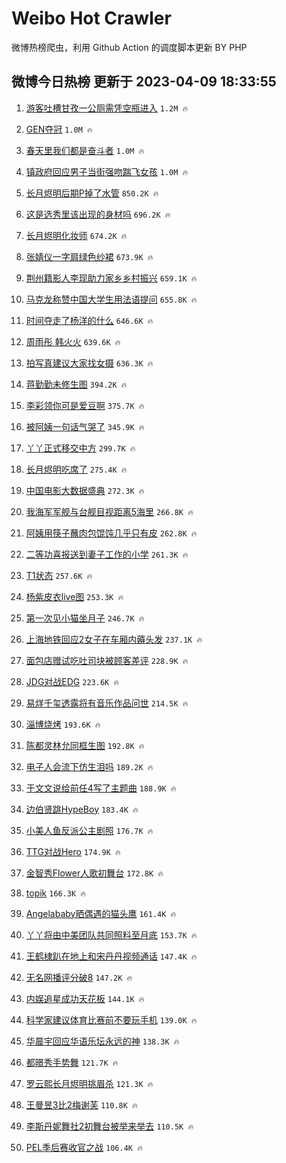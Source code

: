 # Weibo Hot Crawler 



微博热榜爬虫，利用 Github Action 的调度脚本更新 BY PHP 


## 微博今日热榜 更新于 2023-04-09 18:33:55 
1. [游客吐槽甘孜一公厕需凭空瓶进入](https://s.weibo.com/weibo?q=%23%E6%B8%B8%E5%AE%A2%E5%90%90%E6%A7%BD%E7%94%98%E5%AD%9C%E4%B8%80%E5%85%AC%E5%8E%95%E9%9C%80%E5%87%AD%E7%A9%BA%E7%93%B6%E8%BF%9B%E5%85%A5%23&t=31&band_rank=1&Refer=top) `1.2M 🔥` 

1. [GEN夺冠](https://s.weibo.com/weibo?q=%23GEN%E5%A4%BA%E5%86%A0%23&t=31&band_rank=2&Refer=top) `1.0M 🔥` 

1. [春天里我们都是奋斗者](https://s.weibo.com/weibo?q=%23%E6%98%A5%E5%A4%A9%E9%87%8C%E6%88%91%E4%BB%AC%E9%83%BD%E6%98%AF%E5%A5%8B%E6%96%97%E8%80%85%23&t=31&band_rank=3&Refer=top) `1.0M 🔥` 

1. [镇政府回应男子当街强吻踹飞女孩](https://s.weibo.com/weibo?q=%23%E9%95%87%E6%94%BF%E5%BA%9C%E5%9B%9E%E5%BA%94%E7%94%B7%E5%AD%90%E5%BD%93%E8%A1%97%E5%BC%BA%E5%90%BB%E8%B8%B9%E9%A3%9E%E5%A5%B3%E5%AD%A9%23&t=31&band_rank=4&Refer=top) `1.0M 🔥` 

1. [长月烬明后期P掉了水管](https://s.weibo.com/weibo?q=%23%E9%95%BF%E6%9C%88%E7%83%AC%E6%98%8E%E5%90%8E%E6%9C%9FP%E6%8E%89%E4%BA%86%E6%B0%B4%E7%AE%A1%23&t=31&band_rank=5&Refer=top) `850.2K 🔥` 

1. [这是选秀里该出现的身材吗](https://s.weibo.com/weibo?q=%23%E8%BF%99%E6%98%AF%E9%80%89%E7%A7%80%E9%87%8C%E8%AF%A5%E5%87%BA%E7%8E%B0%E7%9A%84%E8%BA%AB%E6%9D%90%E5%90%97%23&t=31&band_rank=6&Refer=top) `696.2K 🔥` 

1. [长月烬明化妆师](https://s.weibo.com/weibo?q=%E9%95%BF%E6%9C%88%E7%83%AC%E6%98%8E%E5%8C%96%E5%A6%86%E5%B8%88&t=31&band_rank=7&Refer=top) `674.2K 🔥` 

1. [张婧仪一字肩绿色纱裙](https://s.weibo.com/weibo?q=%23%E5%BC%A0%E5%A9%A7%E4%BB%AA%E4%B8%80%E5%AD%97%E8%82%A9%E7%BB%BF%E8%89%B2%E7%BA%B1%E8%A3%99%23&t=31&band_rank=8&Refer=top) `673.9K 🔥` 

1. [荆州籍影人李现助力家乡乡村振兴](https://s.weibo.com/weibo?q=%23%E8%8D%86%E5%B7%9E%E7%B1%8D%E5%BD%B1%E4%BA%BA%E6%9D%8E%E7%8E%B0%E5%8A%A9%E5%8A%9B%E5%AE%B6%E4%B9%A1%E4%B9%A1%E6%9D%91%E6%8C%AF%E5%85%B4%23&t=31&band_rank=9&Refer=top) `659.1K 🔥` 

1. [马克龙称赞中国大学生用法语提问](https://s.weibo.com/weibo?q=%23%E9%A9%AC%E5%85%8B%E9%BE%99%E7%A7%B0%E8%B5%9E%E4%B8%AD%E5%9B%BD%E5%A4%A7%E5%AD%A6%E7%94%9F%E7%94%A8%E6%B3%95%E8%AF%AD%E6%8F%90%E9%97%AE%23&t=31&band_rank=10&Refer=top) `655.8K 🔥` 

1. [时间夺走了杨洋的什么](https://s.weibo.com/weibo?q=%23%E6%97%B6%E9%97%B4%E5%A4%BA%E8%B5%B0%E4%BA%86%E6%9D%A8%E6%B4%8B%E7%9A%84%E4%BB%80%E4%B9%88%23&t=31&band_rank=11&Refer=top) `646.6K 🔥` 

1. [周雨彤 韩火火](https://s.weibo.com/weibo?q=%E5%91%A8%E9%9B%A8%E5%BD%A4%20%E9%9F%A9%E7%81%AB%E7%81%AB&t=31&band_rank=12&Refer=top) `639.6K 🔥` 

1. [拍写真建议大家找女摄](https://s.weibo.com/weibo?q=%E6%8B%8D%E5%86%99%E7%9C%9F%E5%BB%BA%E8%AE%AE%E5%A4%A7%E5%AE%B6%E6%89%BE%E5%A5%B3%E6%91%84&t=31&band_rank=13&Refer=top) `636.3K 🔥` 

1. [蒋勤勤未修生图](https://s.weibo.com/weibo?q=%23%E8%92%8B%E5%8B%A4%E5%8B%A4%E6%9C%AA%E4%BF%AE%E7%94%9F%E5%9B%BE%23&t=31&band_rank=14&Refer=top) `394.2K 🔥` 

1. [李彩领你可是爱豆啊](https://s.weibo.com/weibo?q=%23%E6%9D%8E%E5%BD%A9%E9%A2%86%E4%BD%A0%E5%8F%AF%E6%98%AF%E7%88%B1%E8%B1%86%E5%95%8A%23&t=31&band_rank=15&Refer=top) `375.7K 🔥` 

1. [被阿姨一句话气哭了](https://s.weibo.com/weibo?q=%E8%A2%AB%E9%98%BF%E5%A7%A8%E4%B8%80%E5%8F%A5%E8%AF%9D%E6%B0%94%E5%93%AD%E4%BA%86&t=31&band_rank=16&Refer=top) `345.9K 🔥` 

1. [丫丫正式移交中方](https://s.weibo.com/weibo?q=%23%E4%B8%AB%E4%B8%AB%E6%AD%A3%E5%BC%8F%E7%A7%BB%E4%BA%A4%E4%B8%AD%E6%96%B9%23&t=31&band_rank=17&Refer=top) `299.7K 🔥` 

1. [长月烬明吃席了](https://s.weibo.com/weibo?q=%23%E9%95%BF%E6%9C%88%E7%83%AC%E6%98%8E%E5%90%83%E5%B8%AD%E4%BA%86%23&t=31&band_rank=18&Refer=top) `275.4K 🔥` 

1. [中国电影大数据盛典](https://s.weibo.com/weibo?q=%23%E4%B8%AD%E5%9B%BD%E7%94%B5%E5%BD%B1%E5%A4%A7%E6%95%B0%E6%8D%AE%E7%9B%9B%E5%85%B8%23&t=31&band_rank=19&Refer=top) `272.3K 🔥` 

1. [我海军军舰与台舰目视距离5海里](https://s.weibo.com/weibo?q=%23%E6%88%91%E6%B5%B7%E5%86%9B%E5%86%9B%E8%88%B0%E4%B8%8E%E5%8F%B0%E8%88%B0%E7%9B%AE%E8%A7%86%E8%B7%9D%E7%A6%BB5%E6%B5%B7%E9%87%8C%23&t=31&band_rank=20&Refer=top) `266.8K 🔥` 

1. [阿姨用筷子蘸肉包馄饨几乎只有皮](https://s.weibo.com/weibo?q=%23%E9%98%BF%E5%A7%A8%E7%94%A8%E7%AD%B7%E5%AD%90%E8%98%B8%E8%82%89%E5%8C%85%E9%A6%84%E9%A5%A8%E5%87%A0%E4%B9%8E%E5%8F%AA%E6%9C%89%E7%9A%AE%23&t=31&band_rank=21&Refer=top) `262.8K 🔥` 

1. [二等功喜报送到妻子工作的小学](https://s.weibo.com/weibo?q=%23%E4%BA%8C%E7%AD%89%E5%8A%9F%E5%96%9C%E6%8A%A5%E9%80%81%E5%88%B0%E5%A6%BB%E5%AD%90%E5%B7%A5%E4%BD%9C%E7%9A%84%E5%B0%8F%E5%AD%A6%23&t=31&band_rank=22&Refer=top) `261.3K 🔥` 

1. [T1状态](https://s.weibo.com/weibo?q=T1%E7%8A%B6%E6%80%81&t=31&band_rank=23&Refer=top) `257.6K 🔥` 

1. [杨紫皮衣live图](https://s.weibo.com/weibo?q=%23%E6%9D%A8%E7%B4%AB%E7%9A%AE%E8%A1%A3live%E5%9B%BE%23&t=31&band_rank=24&Refer=top) `253.3K 🔥` 

1. [第一次见小猫坐月子](https://s.weibo.com/weibo?q=%23%E7%AC%AC%E4%B8%80%E6%AC%A1%E8%A7%81%E5%B0%8F%E7%8C%AB%E5%9D%90%E6%9C%88%E5%AD%90%23&t=31&band_rank=25&Refer=top) `246.7K 🔥` 

1. [上海地铁回应2女子在车厢内薅头发](https://s.weibo.com/weibo?q=%23%E4%B8%8A%E6%B5%B7%E5%9C%B0%E9%93%81%E5%9B%9E%E5%BA%942%E5%A5%B3%E5%AD%90%E5%9C%A8%E8%BD%A6%E5%8E%A2%E5%86%85%E8%96%85%E5%A4%B4%E5%8F%91%23&t=31&band_rank=26&Refer=top) `237.1K 🔥` 

1. [面包店赠试吃吐司块被顾客差评](https://s.weibo.com/weibo?q=%23%E9%9D%A2%E5%8C%85%E5%BA%97%E8%B5%A0%E8%AF%95%E5%90%83%E5%90%90%E5%8F%B8%E5%9D%97%E8%A2%AB%E9%A1%BE%E5%AE%A2%E5%B7%AE%E8%AF%84%23&t=31&band_rank=27&Refer=top) `228.9K 🔥` 

1. [JDG对战EDG](https://s.weibo.com/weibo?q=%23JDG%E5%AF%B9%E6%88%98EDG%23&t=31&band_rank=28&Refer=top) `223.6K 🔥` 

1. [易烊千玺透露将有音乐作品问世](https://s.weibo.com/weibo?q=%23%E6%98%93%E7%83%8A%E5%8D%83%E7%8E%BA%E9%80%8F%E9%9C%B2%E5%B0%86%E6%9C%89%E9%9F%B3%E4%B9%90%E4%BD%9C%E5%93%81%E9%97%AE%E4%B8%96%23&t=31&band_rank=29&Refer=top) `214.5K 🔥` 

1. [淄博烧烤](https://s.weibo.com/weibo?q=%E6%B7%84%E5%8D%9A%E7%83%A7%E7%83%A4&t=31&band_rank=30&Refer=top) `193.6K 🔥` 

1. [陈都灵林允同框生图](https://s.weibo.com/weibo?q=%23%E9%99%88%E9%83%BD%E7%81%B5%E6%9E%97%E5%85%81%E5%90%8C%E6%A1%86%E7%94%9F%E5%9B%BE%23&t=31&band_rank=31&Refer=top) `192.8K 🔥` 

1. [电子人会流下仿生泪吗](https://s.weibo.com/weibo?q=%23%E7%94%B5%E5%AD%90%E4%BA%BA%E4%BC%9A%E6%B5%81%E4%B8%8B%E4%BB%BF%E7%94%9F%E6%B3%AA%E5%90%97%23&t=31&band_rank=32&Refer=top) `189.2K 🔥` 

1. [于文文说给前任4写了主题曲](https://s.weibo.com/weibo?q=%23%E4%BA%8E%E6%96%87%E6%96%87%E8%AF%B4%E7%BB%99%E5%89%8D%E4%BB%BB4%E5%86%99%E4%BA%86%E4%B8%BB%E9%A2%98%E6%9B%B2%23&t=31&band_rank=33&Refer=top) `188.9K 🔥` 

1. [边伯贤跳HypeBoy](https://s.weibo.com/weibo?q=%23%E8%BE%B9%E4%BC%AF%E8%B4%A4%E8%B7%B3HypeBoy%23&t=31&band_rank=34&Refer=top) `183.4K 🔥` 

1. [小美人鱼反派公主剧照](https://s.weibo.com/weibo?q=%E5%B0%8F%E7%BE%8E%E4%BA%BA%E9%B1%BC%E5%8F%8D%E6%B4%BE%E5%85%AC%E4%B8%BB%E5%89%A7%E7%85%A7&t=31&band_rank=35&Refer=top) `176.7K 🔥` 

1. [TTG对战Hero](https://s.weibo.com/weibo?q=%23TTG%E5%AF%B9%E6%88%98Hero%23&t=31&band_rank=36&Refer=top) `174.9K 🔥` 

1. [金智秀Flower人歌初舞台](https://s.weibo.com/weibo?q=%23%E9%87%91%E6%99%BA%E7%A7%80Flower%E4%BA%BA%E6%AD%8C%E5%88%9D%E8%88%9E%E5%8F%B0%23&t=31&band_rank=37&Refer=top) `172.8K 🔥` 

1. [topik](https://s.weibo.com/weibo?q=topik&t=31&band_rank=38&Refer=top) `166.3K 🔥` 

1. [Angelababy晒偶遇的猫头鹰](https://s.weibo.com/weibo?q=%23Angelababy%E6%99%92%E5%81%B6%E9%81%87%E7%9A%84%E7%8C%AB%E5%A4%B4%E9%B9%B0%23&t=31&band_rank=39&Refer=top) `161.4K 🔥` 

1. [丫丫将由中美团队共同照料至月底](https://s.weibo.com/weibo?q=%23%E4%B8%AB%E4%B8%AB%E5%B0%86%E7%94%B1%E4%B8%AD%E7%BE%8E%E5%9B%A2%E9%98%9F%E5%85%B1%E5%90%8C%E7%85%A7%E6%96%99%E8%87%B3%E6%9C%88%E5%BA%95%23&t=31&band_rank=40&Refer=top) `153.7K 🔥` 

1. [王鹤棣趴在地上和宋丹丹视频通话](https://s.weibo.com/weibo?q=%23%E7%8E%8B%E9%B9%A4%E6%A3%A3%E8%B6%B4%E5%9C%A8%E5%9C%B0%E4%B8%8A%E5%92%8C%E5%AE%8B%E4%B8%B9%E4%B8%B9%E8%A7%86%E9%A2%91%E9%80%9A%E8%AF%9D%23&t=31&band_rank=41&Refer=top) `147.4K 🔥` 

1. [无名网播评分破8](https://s.weibo.com/weibo?q=%23%E6%97%A0%E5%90%8D%E7%BD%91%E6%92%AD%E8%AF%84%E5%88%86%E7%A0%B48%23&t=31&band_rank=42&Refer=top) `147.2K 🔥` 

1. [内娱追星成功天花板](https://s.weibo.com/weibo?q=%23%E5%86%85%E5%A8%B1%E8%BF%BD%E6%98%9F%E6%88%90%E5%8A%9F%E5%A4%A9%E8%8A%B1%E6%9D%BF%23&t=31&band_rank=43&Refer=top) `144.1K 🔥` 

1. [科学家建议体育比赛前不要玩手机](https://s.weibo.com/weibo?q=%23%E7%A7%91%E5%AD%A6%E5%AE%B6%E5%BB%BA%E8%AE%AE%E4%BD%93%E8%82%B2%E6%AF%94%E8%B5%9B%E5%89%8D%E4%B8%8D%E8%A6%81%E7%8E%A9%E6%89%8B%E6%9C%BA%23&t=31&band_rank=44&Refer=top) `139.0K 🔥` 

1. [华晨宇回应华语乐坛永远的神](https://s.weibo.com/weibo?q=%23%E5%8D%8E%E6%99%A8%E5%AE%87%E5%9B%9E%E5%BA%94%E5%8D%8E%E8%AF%AD%E4%B9%90%E5%9D%9B%E6%B0%B8%E8%BF%9C%E7%9A%84%E7%A5%9E%23&t=31&band_rank=45&Refer=top) `138.3K 🔥` 

1. [都暻秀手势舞](https://s.weibo.com/weibo?q=%23%E9%83%BD%E6%9A%BB%E7%A7%80%E6%89%8B%E5%8A%BF%E8%88%9E%23&t=31&band_rank=46&Refer=top) `121.7K 🔥` 

1. [罗云熙长月烬明挑眉杀](https://s.weibo.com/weibo?q=%23%E7%BD%97%E4%BA%91%E7%86%99%E9%95%BF%E6%9C%88%E7%83%AC%E6%98%8E%E6%8C%91%E7%9C%89%E6%9D%80%23&t=31&band_rank=47&Refer=top) `121.3K 🔥` 

1. [王曼昱3比2梅谢芙](https://s.weibo.com/weibo?q=%23%E7%8E%8B%E6%9B%BC%E6%98%B13%E6%AF%942%E6%A2%85%E8%B0%A2%E8%8A%99%23&t=31&band_rank=48&Refer=top) `110.8K 🔥` 

1. [李斯丹妮舞社2初舞台被举来举去](https://s.weibo.com/weibo?q=%23%E6%9D%8E%E6%96%AF%E4%B8%B9%E5%A6%AE%E8%88%9E%E7%A4%BE2%E5%88%9D%E8%88%9E%E5%8F%B0%E8%A2%AB%E4%B8%BE%E6%9D%A5%E4%B8%BE%E5%8E%BB%23&t=31&band_rank=49&Refer=top) `110.5K 🔥` 

1. [PEL季后赛收官之战](https://s.weibo.com/weibo?q=%23PEL%E5%AD%A3%E5%90%8E%E8%B5%9B%E6%94%B6%E5%AE%98%E4%B9%8B%E6%88%98%23&t=31&band_rank=50&Refer=top) `106.4K 🔥` 

